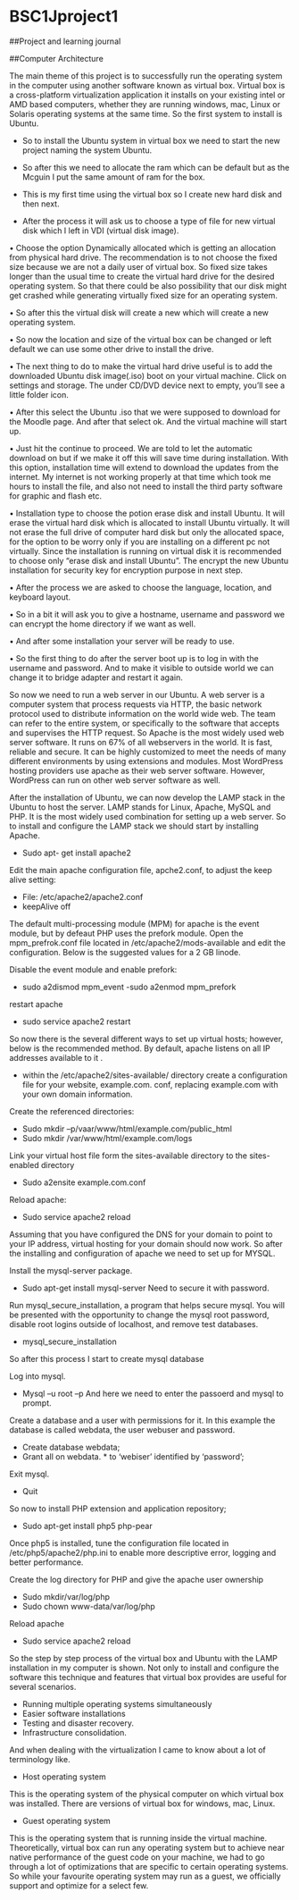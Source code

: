# BSC1Jproject1

##Project and learning journal 

##Computer Architecture 

The main theme of this project is to successfully run the operating system in the computer using another software known as virtual box. Virtual box is a cross-platform virtualization application it installs on your existing intel or AMD based computers, whether they are running windows, mac, Linux or Solaris operating systems at the same time. So the first system to install is Ubuntu. 
 - So to install the Ubuntu system in virtual box we need to start the new project naming the system Ubuntu. 
 
 - So after this we need to allocate the ram which can be default but as the Mcguin I put the same amount of ram for the box.
 
 -	This is my first time using the virtual box so I create new hard disk and then next.
 
 -	After the process it will ask us to choose a type of file for new virtual disk which I left in VDI (virtual disk image).
 
 •	Choose the option Dynamically allocated which is getting an allocation from physical hard drive. The recommendation is to not choose the fixed size because we are not a daily user of virtual box. So fixed size takes longer than the usual time to create the virtual hard drive for the desired operating system. So that there could be also possibility that our disk might get crashed while generating virtually fixed size for an operating system. 
 
 •	So after this the virtual disk will create a new which will create a new operating system.
 
 •	So now the location and size of the virtual box can be changed or left default we can use some other drive to install the drive. 
 
 •	The next thing to do to make the virtual hard drive useful is to add the downloaded Ubuntu disk image(.iso) boot on your virtual machine. Click on settings and storage. The under CD/DVD device next to empty, you’ll see a little folder icon.
 
 •	After this select the Ubuntu .iso that we were supposed to download for the Moodle page. And after that select ok.  And the virtual machine will start up.
 
 •	Just hit the continue to proceed. We are told to let the automatic download on but if we make it off this will save time during installation. With this option, installation time will extend to download the updates from the internet. My internet is not working properly at that time which took me hours to install the file, and also not need to install the third party software for graphic and flash etc. 
 
 •	Installation type to choose the potion erase disk and install Ubuntu. It will erase the virtual hard disk which is allocated to install Ubuntu virtually. It will not erase the full drive of computer hard disk but only the allocated space, for the option to be worry only if you are installing on a different pc not virtually. Since the installation is running on virtual disk it is recommended to choose only “erase disk and install Ubuntu”. The encrypt the new Ubuntu installation for security key for encryption purpose in next step. 
 
 •	After the process we are asked to choose the language, location, and keyboard layout. 
 
 •	So in a bit it will ask you to give a hostname, username and password we can encrypt the home directory if we want as well. 
 
 •	And after some installation your server will be ready to use. 
 
 •	So the first thing to do after the server boot up is to log in with the username and password.  And to make it visible to outside world we can change it to bridge adapter and restart it again. 

So now we need to run a web server in our Ubuntu. A web server is a computer system that process requests via HTTP, the basic network protocol used to distribute information on the world wide web. The team can refer to the entire system, or specifically to the software that accepts and supervises the HTTP request. So Apache is the most widely used web server software. It runs on 67% of all webservers in the world. It is fast, reliable and secure. It can be highly customized to meet the needs of many different environments by using extensions and modules. Most WordPress hosting providers use apache as their web server software. However, WordPress can run on other web server software as well.  

After the installation of Ubuntu, we can now develop the LAMP stack in the Ubuntu to host the server. LAMP stands for Linux, Apache, MySQL and PHP. It is the most widely used combination for setting up a web server. So to install and configure the LAMP stack we should start by installing Apache.

-	Sudo apt- get install apache2

Edit the main apache configuration file, apche2.conf, to adjust the keep alive setting:
- File: /etc/apache2/apache2.conf
-	keepAlive off 

The default multi-processing module (MPM) for apache is the event module, but by defeaut PHP uses the prefork module. Open the mpm_prefrok.conf file located in /etc/apache2/mods-available and edit the configuration. Below is the suggested values for a 2 GB linode.

Disable the event module and enable prefork:
 - sudo a2dismod mpm_event
  -sudo a2enmod mpm_prefork 

restart apache 
 - sudo service apache2 restart 

So now there is the several different ways to set up virtual hosts; however, below is the recommended method. By default, apache listens on all IP addresses available to it . 
- within the /etc/apache2/sites-available/ directory create a configuration file for your website, example.com. conf, replacing example.com with your own domain information. 

Create the referenced directories:
-	Sudo mkdir –p/vaar/www/html/example.com/public_html
-	Sudo mkdir /var/www/html/example.com/logs

Link your virtual host file form the sites-available directory to the sites-enabled directory 
-	Sudo a2ensite example.com.conf

Reload apache:
-	Sudo service apache2 reload 

Assuming that you have configured the DNS for your domain to point to your IP address, virtual hosting for your domain should now work. So after the installing and configuration of apache we need to set up for MYSQL.

Install the mysql-server package. 
-	Sudo apt-get install mysql-server
  Need to secure it with password.

Run mysql_secure_installation, a program that helps secure mysql. You will be presented with the opportunity to change the mysql root password, disable root logins outside of localhost, and remove test databases. 
-	mysql_secure_installation

So after this process I start to create mysql database 

Log into mysql.
-	Mysql –u root –p 
And here we need to enter the passoerd and mysql to prompt. 

Create a database and a user with permissions for it. In this example the database is called webdata, the user webuser and password.
-	Create database webdata;
-	Grant all on webdata. * to ‘webiser’ identified by ‘password’;

Exit mysql.
-	Quit

So now to install PHP extension and application repository;
-	Sudo apt-get install php5 php-pear

Once php5 is installed, tune the configuration file located in /etc/php5/apache2/php.ini to enable more descriptive error, logging and better performance. 

Create the log directory for PHP and give the apache user ownership 
-	Sudo mkdir/var/log/php
-	Sudo chown www-data/var/log/php

Reload apache 
-	Sudo service apache2 reload 

So the step by step process of the virtual box and Ubuntu with the LAMP installation in my computer is shown. Not only to install and configure the software this technique and features that virtual box provides are useful for several scenarios.
-	Running multiple operating systems simultaneously 
-	Easier software installations
-	Testing and disaster recovery. 
-	Infrastructure consolidation.

And when dealing with the virtualization I came to know about a lot of terminology like.
-	Host operating system

This is the operating system of the physical computer on which virtual box was installed. There are versions of virtual box for windows, mac, Linux.
-	Guest operating system

This is the operating system that is running inside the virtual machine. Theoretically, virtual box can run any operating system but to achieve near native performance of the guest code on your machine, we had to go through a lot of optimizations that are specific to certain operating systems. So while your favourite operating system may run as a guest, we officially support and optimize for a select few.
